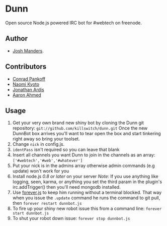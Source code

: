 Dunn
====

Open source Node.js powered IRC bot for #webtech on freenode.

Author
-----
* [Josh Manders](http://www.joshmanders.com).

Contributors
-----
* [Conrad Pankoff](http://www.fknsrs.biz/)
* [Naomi Kyoto](http://github.com/naomik)
* [Jonathan Ardis](http://github.com/Emn1ty)
* [Aaron Ahmed](http://github.com/draceros)

## Usage 
1. Get your very own brand new shiny bot by cloning the Dunn git repository: `git://github.com/killswitch/dunn.git` Once the new DunnBot box arrives you'll want to tear open the box and start tinkering right away so bring your toolset. 
2. Change `nick` in config.js.
3. `identPass` isn't required so you can leave that blank
4. Insert all channels you want Dunn to join in the channels as an array: `['#webtech','#web','#whatever']`
5. Put your nick is in the admins array otherwise admin commands (e.g update) won't work for you
6. Install node.js *0.8 or later* on your server *Note*: If you use anything like logging, seen, karma, or anything you set the third param in the plugin's irc.addTrigger() then you'll need mongodb installed.
7. Use [forever.js](https://github.com/nodejitsu/forever) to keep him running without a terminal blocked. That way when you issue the `.update` command he runs the command to git pull, then `forever restart dunnbot.js`
8. To fire up your shiny new robot issue this from a command line: `forever start dunnbot.js`
9. To shut your robot down issue: `forever stop dunnbot.js`
